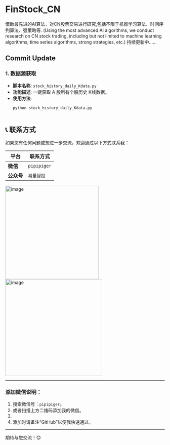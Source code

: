 # FinStock_CN
借助最先进的AI算法，对CN股票交易进行研究,包括不限于机器学习算法、时间序列算法、强策略等. 
(Using the most advanced AI algorithms, we conduct research on CN stock trading, including but not limited to machine learning algorithms, time series algorithms, strong strategies, etc.)
持续更新中......

## Commit Update
### 1. 数据源获取
- **脚本名称**: `stock_history_daily_Kdata.py`
- **功能描述**: 一键获取 A 股所有个股历史 K线数据。
- **使用方法**:
  ```bash
  python stock_history_daily_Kdata.py
 

## 📞 联系方式

如果您有任何问题或想进一步交流，欢迎通过以下方式联系我：

| 平台       | 联系方式        |
|------------|-----------------|
| **微信**   | `pipipiger`     |
| **公众号** | `易量智投`     |

<img width="295" alt="image" src="https://github.com/user-attachments/assets/40497500-9d48-42a6-ae17-206919365988" />

<img width="306" alt="image" src="https://github.com/user-attachments/assets/6237cdac-e197-43e7-92ae-464964788649" />

---

### 添加微信说明：
1. 搜索微信号：`pipipiger`。
2. 或者扫描上方二维码添加我的微信。
3. 
4. 添加时请备注“GitHub”以便我快速通过。

---

期待与您交流！😊
